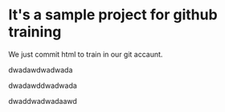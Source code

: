 # It's a sample project for github training


We just commit html to train in our git accaunt.

dwadawdwadwada

dwadawddwadwada

dwaddwadwadaawd